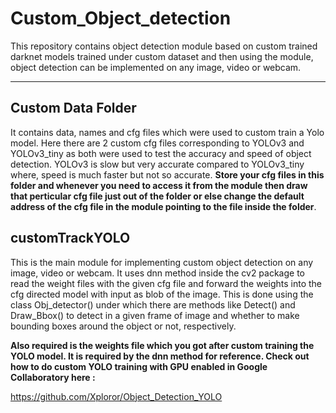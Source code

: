 # Custom_Object_detection
This repository contains object detection module based on custom trained darknet models trained under custom dataset and then using the module, object detection can be implemented on any image, video or webcam.

---------

## Custom Data Folder

It contains data, names and cfg files which were used to custom train a Yolo model. Here there are 2 custom cfg files corresponding to YOLOv3 and YOLOv3_tiny as both were used to test the accuracy and speed of object detection. YOLOv3 is slow but very accurate compared to YOLOv3_tiny where, speed is much faster but not so accurate. **Store your cfg files in this folder and whenever you need to access it from the module then draw that perticular cfg file just out of the folder or else change the default address of the cfg file in the module pointing to the file inside the folder**.

## customTrackYOLO

This is the main module for implementing custom object detection on any image, video or webcam. It uses dnn method inside the cv2 package to read the weight files with the given cfg file and forward the weights into the cfg directed model with input as blob of the image. This is done using the class Obj_detector() under which there are methods like Detect() and Draw_Bbox() to detect in a given frame of image and whether to make bounding boxes around the object or not, respectively.

**Also required is the weights file which you got after custom training the YOLO model. It is required by the dnn method for reference. Check out how to do custom YOLO training with GPU enabled in Google Collaboratory here :**

https://github.com/Xploror/Object_Detection_YOLO
